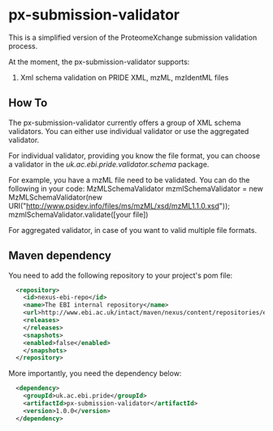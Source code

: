 px-submission-validator
=======================

This is a simplified version of the ProteomeXchange submission validation process. 

At the moment, the px-submission-validator supports:
  1. Xml schema validation on PRIDE XML, mzML, mzIdentML files
  
## How To

The px-submission-validator currently offers a group of XML schema validators. You can either use individual validator
 or use the aggregated validator.

For individual validator, providing you know the file format, you can choose a validator in the _uk.ac.ebi.pride.validator.schema_ package.

For example, you have a mzML file need to be validated. You can do the following in your code:
  MzMLSchemaValidator mzmlSchemaValidator = new MzMLSchemaValidator(new URI("http://www.psidev.info/files/ms/mzML/xsd/mzML1.1.0.xsd"));
  mzmlSchemaValidator.validate([your file])

For aggregated validator, in case of you want to valid multiple file formats.

## Maven dependency
You need to add the following repository to your project's pom file:

```xml
  <repository>
    <id>nexus-ebi-repo</id>
    <name>The EBI internal repository</name>
    <url>http://www.ebi.ac.uk/intact/maven/nexus/content/repositories/ebi-repo/</url>
    <releases>
    </releases>
    <snapshots>
    <enabled>false</enabled>
    </snapshots>
  </repository>
```
  
More importantly, you need the dependency below:

```xml
  <dependency>
    <groupId>uk.ac.ebi.pride</groupId>
    <artifactId>px-submission-validator</artifactId>
    <version>1.0.0</version>
  </dependency>
```
